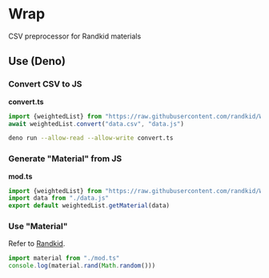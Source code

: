 # Wrap
CSV preprocessor for Randkid materials
## Use (Deno)
### Convert CSV to JS
**convert.ts**
```ts
import {weightedList} from "https://raw.githubusercontent.com/randkid/Wrap/master/mod.ts"
await weightedList.convert("data.csv", "data.js")
```
```sh
deno run --allow-read --allow-write convert.ts
```
### Generate "Material" from JS
**mod.ts**
```ts
import {weightedList} from "https://raw.githubusercontent.com/randkid/Wrap/master/mod.ts"
import data from "./data.js"
export default weightedList.getMaterial(data)
```
### Use "Material"
Refer to [Randkid](https://github.com/randkid/Randkid).
```ts
import material from "./mod.ts"
console.log(material.rand(Math.random()))
```
